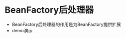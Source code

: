# BeanFactory后处理器
  - BeanFactory后处理器的作用是为BeanFactory提供扩展
  - demo演示[](/spring5/src/main/java/com/kul/a05/A05Application.java)